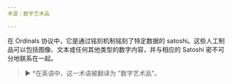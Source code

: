```yaml
---
术语：数字艺术品

---
```

在 Ordinals 协议中，它是通过铭刻机制铭刻了特定数据的 satoshi。这些人工制品可以包括图像、文本或任何其他类型的数字内容，并与相应的 Satoshi 密不可分地联系在一起。

> ► *在英语中，这一术语被翻译为 "数字艺术品"。